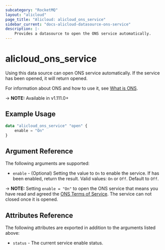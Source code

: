 ```yaml
---
subcategory: "RocketMQ"
layout: "alicloud"
page_title: "Alicloud: alicloud_ons_service"
sidebar_current: "docs-alicloud-datasource-ons-service"
description: |-
    Provides a datasource to open the ONS service automatically.
---
```


# alicloud\_ons\_service

Using this data source can open ONS service automatically. If the service has been opened, it will return opened.

For information about ONS and how to use it, see [What is ONS](https://help.aliyun.com/product/29530.html).

-> **NOTE:** Available in v1.111.0+

## Example Usage

```terraform
data "alicloud_ons_service" "open" {
	enable = "On"
}
```

## Argument Reference

The following arguments are supported:

* `enable` - (Optional) Setting the value to `On` to enable the service. If has been enabled, return the result. Valid values: `On` or `Off`. Default to `Off`.

-> **NOTE:** Setting `enable = "On"` to open the ONS service that means you have read and agreed the [ONS Terms of Service](https://help.aliyun.com/document_detail/39113.html). The service can not closed once it is opened.

## Attributes Reference

The following attributes are exported in addition to the arguments listed above:

* `status` - The current service enable status. 